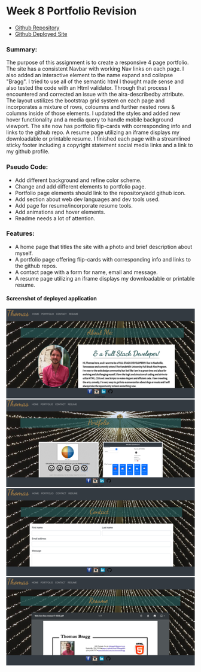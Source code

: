 # Week 8 Portfolio Revision


* [Github Repository](https://github.com/TBragg800/Week-8-Portfolio)
* [Github Deployed Site](https://tbragg800.github.io/Week-8-Portfolio/)

### Summary:
The purpose of this assignment is to create a responsive 4 page portfolio. The site has a consistent Navbar with working Nav links on each page. I also added an interactive element to the name expand and collapse "Bragg". I tried to use all of the semantic html I thought made sense and also tested the code with an Html validator. Through that process I encountered and corrected an issue with the aira-describedby attribute. The layout ustilizes the bootstrap grid system on each page and incorporates a mixture of rows, coloumns and further nested rows & columns inside of those elements. I updated the styles and added new hover functionality and a media query to handle mobile background viewport. The site now has portfolio flip-cards with corresponding info and links to the github repo. A resume page utilizing an iframe displays my downloadable or printable resume. I finished each page with a streamlined sticky footer including  a copyright statement social media links and a link to my github profile.


### Pseudo Code:
* Add different background and refine color scheme.
* Change and add different elements to portfolio page.
* Portfolio page elements should link to the repository/add github icon.
* Add section about web dev languages and dev tools used.
* Add page for resume/incorporate resume tools.
* Add animations and hover elements.
* Readme needs a lot of attention.

### Features:
* A home page that titles the site with a photo and brief description about myself.
* A portfolio page offering flip-cards with corresponding info and links to the github repos.
* A contact page with a form for name, email and message.
* A resume page utilizing an iframe displays my downloadable or printable resume.

#### Screenshot of deployed application
![](assets/indexpg.png)
![](assets/portfoliopg.png)
![](assets/contactpg.png)
![](assets/resumepg.png)